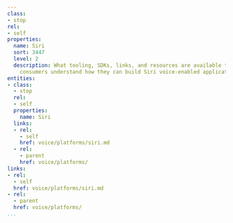 ```yaml
---
class:
- stop
rel:
- self
properties:
  name: Siri
  sort: 3447
  level: 2
  description: What tooling, SDKs, links, and resources are available to help API
    consumers understand how they can build Siri voice-enabled applications?
entities:
- class:
  - stop
  rel:
  - self
  properties:
    name: Siri
  links:
  - rel:
    - self
    href: voice/platforms/siri.md
  - rel:
    - parent
    href: voice/platforms/
links:
- rel:
  - self
  href: voice/platforms/siri.md
- rel:
  - parent
  href: voice/platforms/
...
```

